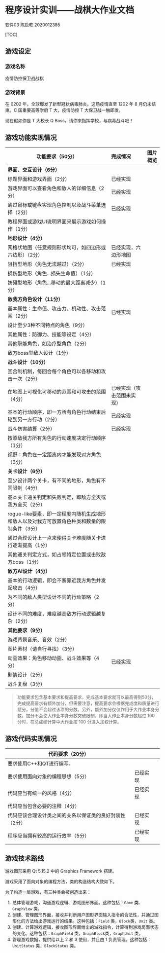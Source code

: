 # 程序设计实训——战棋大作业文档

软件03 陈启乾 2020012385

[TOC]

## 游戏设定

### 游戏名称

疫情防控保卫战战棋

### 游戏背景

在 0202 年，全球爆发了新型冠状病毒肺炎。这场疫情直至 1202 年 8 月仍未结束。C 国重要高等学府 T 大，疫情防控 T 大保卫战一触即发。

现在假如你是 T 大校长 Q Boss，请你来指挥学校，与病毒战斗吧！

## 游戏功能实现情况

| 功能要求（50分）                                             | 完成情况                   | 图片概览 |
| ------------------------------------------------------------ | :------------------------- | -------- |
| **界面、交互设计（6分）**                                    |                            |          |
| 标题界面和游戏界面（2分）                                    | 已经实现                           |          |
| 游戏界面可以查看角色和敌人的详细信息（2分）                  | 已经实现                   |          |
| 通过鼠标或键盘实现角色控制以及战斗菜单选择（2分）            | 已经实现                   |          |
| 教程界面或游戏UI说明界面来展示游戏如何操作（1分）            |                            |          |
| **地形设计（4分）**                                          |                            |          |
| 网格状地图（任意规则形状均可，如四边形或六边形）（2分）      | 已经实现，六边形地图       |          |
| 阻挡型地形（角色无法越过）（2分）                            | 已经实现                   |          |
| 损伤型地形（角色...损失生命值）（1分）                       |                            |          |
| 妨碍型地形（角色...移动的最大距离减少）（1分）               |                            |          |
| **敌我方角色设计（11分）**                                   |                            |          |
| 基本属性：生命值、攻击力、机动性、攻击范围（2分）            | 已经实现                   |          |
| 设计至少3种不同特点的角色（9分）                             |                            |          |
| 其他属性：防御力、技能等设定（4分）                          |                            |          |
| 其他职能角色，如治疗型角色（2分）                            |                            |          |
| 敌方boss型敌人设计（1分）                                    |                            |          |
| **战斗设计（10分）**                                         |                            |          |
| 回合制机制，每回合每个角色可以各移动和攻击一次（2分）        |                            |          |
| 在地图上可视化可移动的范围和可攻击的范围（4分）              | 已经实现（攻击范围未实现） |          |
| 基本的行动顺序，即一方所有角色行动结束后轮到另一方行动（2分） | 已经实现                   |          |
| 战斗伤害结算（2分）                                          | 已经实现                   |          |
| 按照敌我方所有角色的行动速度决定行动顺序（1分）              |                            |          |
| 视野：角色在一定距离内才能发现对方角色（3分）                |                            |          |
| **关卡设计（6分）**                                          |                            |          |
| 至少设计两个关卡，有不同的地形，角色有不同限制（4分）        |                            |          |
| 基本关卡通关判定和失败判定，即敌方全灭或我方全灭（2分）      |                            |          |
| rogue-like要素，即一定程度内随机生成地形和敌人以及对我方可放置角色种类和数量的限制条件（3分） |                            |          |
| 通过合理设计上一点来使得关卡难度随关卡进行逐渐提高（1分）    |                            |          |
| 其他通关判定方式，如占领特定位置或击败敌方boss（1分）        |                            |          |
| **敌方AI设计（4分）**                                        |                            |          |
| 基本的行动逻辑，即会不断靠近我方角色并发起攻击（4分）        |                            |          |
| 为不同的敌人类型设计不同的行动策略（2分）                    |                            |          |
| 设计不同的难度，难度越高敌方行动逻辑越复杂（2分）            |                            |          |
| **其他要求（9分）**                                          |                            |          |
| 游戏背景音乐、音效（2分）                                    |                            |          |
| 图片素材（请自行寻找）（3分）                                |                            |          |
| 动画效果：角色移动动画、战斗效果等（4分）                    | 已经实现                   |          |
| 剧情设计（2分）                                              |                            |          |
| 战斗复盘（3分）                                              |                            |          |

> 功能要求包含基本要求和提高要求，完成基本要求就可以最高得到50分，完成提高要求有额外加分，但需要注意，提高要求会根据完成度和质量进行赋分，分值不会超过该项的分数。另外，额外加分仅仅作用于大作业本身分数。加分不会使大作业本身分数突破限制，即当大作业本身分数超过 100 分时，在总成绩计算中大作业按 100 分进入加权计算。

## 游戏代码实现情况

| 代码要求（20分）                                        |          |      |
| ------------------------------------------------------- | -------- | ---- |
| 要求使⽤C++和QT进⾏编写。                               |          |      |
| 要求使⽤⾯向对象的编程思想（5分）                       | 已经实现 |      |
| 代码应当有统⼀的⻛格（4分）                             | 已经实现 |      |
| 代码应当包含必要的注释（4分）                           |          |      |
| 代码应该合理设计类之间的关系以保证类的良好封装性（2分） | 已经实现 |      |
| 程序应当拥有较⾼的运⾏效率（5分）                       | 已经实现 |      |

## 游戏技术路线

游戏图形采用 Qt 5.15.2 中的 Graphics Framework 搭建。

游戏采用了面向对象的编程方法，类的构造结构大致如下。

为了构造一局游戏，有三种类会被创造出来：

1. 总体管理游戏，沟通游戏逻辑、游戏图形界面。这种包括：`Game` 类、`GraphView` 类。
2. 创建、管理图形界面，接收并判断用户图形界面输入指令的合法性，并通过图形化的方法给出游戏运行的结果。这种包括：`Field` 类，`Block`类，`Unit` 类。
3. 创建、计算游戏逻辑，接收图形界面给出的游戏指令，计算得到游戏局面状态的变化。这种包括：`GraphField` 类，`GraphBlock`类，`GraphUnit` 类。
4. 管理游戏数据，提供给以上 2 和 3 使用，并且由 1 负责管理。这种包括：`UnitStatus` 类，`BlockStatus` 类。

